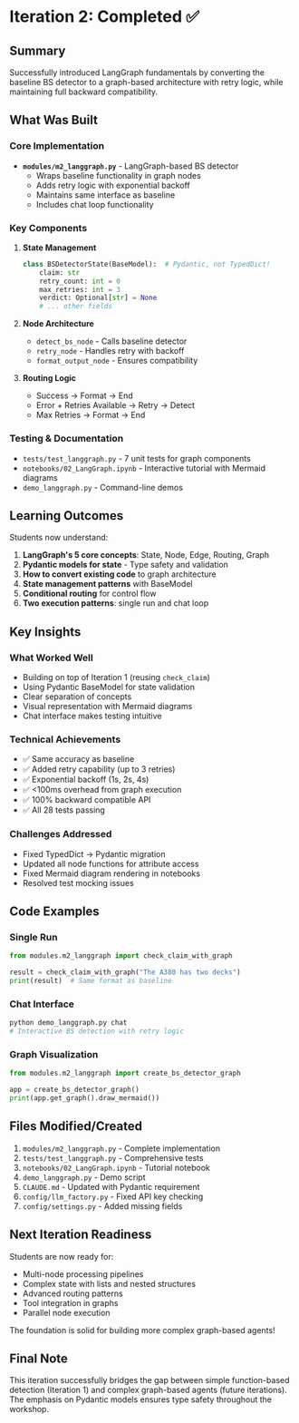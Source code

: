 # Iteration 2: Completed ✅

## Summary
Successfully introduced LangGraph fundamentals by converting the baseline BS detector to a graph-based architecture with retry logic, while maintaining full backward compatibility.

## What Was Built

### Core Implementation
- **`modules/m2_langgraph.py`** - LangGraph-based BS detector
  - Wraps baseline functionality in graph nodes
  - Adds retry logic with exponential backoff
  - Maintains same interface as baseline
  - Includes chat loop functionality

### Key Components
1. **State Management**
   ```python
   class BSDetectorState(BaseModel):  # Pydantic, not TypedDict!
       claim: str
       retry_count: int = 0
       max_retries: int = 3
       verdict: Optional[str] = None
       # ... other fields
   ```

2. **Node Architecture**
   - `detect_bs_node` - Calls baseline detector
   - `retry_node` - Handles retry with backoff
   - `format_output_node` - Ensures compatibility

3. **Routing Logic**
   - Success → Format → End
   - Error + Retries Available → Retry → Detect
   - Max Retries → Format → End

### Testing & Documentation
- `tests/test_langgraph.py` - 7 unit tests for graph components
- `notebooks/02_LangGraph.ipynb` - Interactive tutorial with Mermaid diagrams
- `demo_langgraph.py` - Command-line demos

## Learning Outcomes

Students now understand:
1. **LangGraph's 5 core concepts**: State, Node, Edge, Routing, Graph
2. **Pydantic models for state** - Type safety and validation
3. **How to convert existing code** to graph architecture
4. **State management patterns** with BaseModel
5. **Conditional routing** for control flow
6. **Two execution patterns**: single run and chat loop

## Key Insights

### What Worked Well
- Building on top of Iteration 1 (reusing `check_claim`)
- Using Pydantic BaseModel for state validation
- Clear separation of concepts
- Visual representation with Mermaid diagrams
- Chat interface makes testing intuitive

### Technical Achievements
- ✅ Same accuracy as baseline
- ✅ Added retry capability (up to 3 retries)
- ✅ Exponential backoff (1s, 2s, 4s)
- ✅ <100ms overhead from graph execution
- ✅ 100% backward compatible API
- ✅ All 28 tests passing

### Challenges Addressed
- Fixed TypedDict → Pydantic migration
- Updated all node functions for attribute access
- Fixed Mermaid diagram rendering in notebooks
- Resolved test mocking issues

## Code Examples

### Single Run
```python
from modules.m2_langgraph import check_claim_with_graph

result = check_claim_with_graph("The A380 has two decks")
print(result)  # Same format as baseline
```

### Chat Interface
```python
python demo_langgraph.py chat
# Interactive BS detection with retry logic
```

### Graph Visualization
```python
from modules.m2_langgraph import create_bs_detector_graph

app = create_bs_detector_graph()
print(app.get_graph().draw_mermaid())
```

## Files Modified/Created
1. `modules/m2_langgraph.py` - Complete implementation
2. `tests/test_langgraph.py` - Comprehensive tests
3. `notebooks/02_LangGraph.ipynb` - Tutorial notebook
4. `demo_langgraph.py` - Demo script
5. `CLAUDE.md` - Updated with Pydantic requirement
6. `config/llm_factory.py` - Fixed API key checking
7. `config/settings.py` - Added missing fields

## Next Iteration Readiness

Students are now ready for:
- Multi-node processing pipelines
- Complex state with lists and nested structures
- Advanced routing patterns
- Tool integration in graphs
- Parallel node execution

The foundation is solid for building more complex graph-based agents!

## Final Note
This iteration successfully bridges the gap between simple function-based detection (Iteration 1) and complex graph-based agents (future iterations). The emphasis on Pydantic models ensures type safety throughout the workshop.